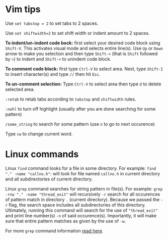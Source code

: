 # Vim tips

Use `set tabstop = 2` to set tabs to 2 spaces.

Use `set shiftwidth=2` to set shift width or indent amount to 2 spaces.

**To indent/un-indent code bock:** first select your desired code block using `Shift-V`. This activates visual mode and selects entire line(s). Use `Up` or `Down` arrow to make you selection and then type `Shift->` (that is `Shift` followed by `>`) to indent and `Shift-<` to unindent code block.

**To comment code block:** first type `Ctrl-V` to select area. Next, type `Shift-I` to insert character(s) and type `//` then hit `Esc`.

**To un-comment selection:** Type `Ctrl-V` to select area then type `d` to delete selected area.

`:retab` to retab tabs according to `tabstop` and `shiftwidth` rules.

`:nohl` to turn off highlight (usually after you are done searching for some pattern)

`/some_string` to search for some pattern (use `n` to go to next occurence)

Type `cw` to change current word.

# Linux commands

Linux `find` command looks for a file in some directory. For example: `find "." -name "callno.h"`: will look for file named `callno.h` in current directory and all subdirectories of current directory.

Linux `grep` command searches for string pattern in file(s). For example: `grep -rnw "." -name "thread_exit"` will recursively `-r` search for all occurences of pattern match in directory `.` (current directory). Because we passed the `-r` flag, the search space includes all subdirectories of this directory. Ultimately, running this command will search for the use of `"thread_exit"` and print line number(s) `-n` of said occurence(s). Importantly, it will make sure that entire pattern matches as given by the use of `-w`.

For more `grep` command information [read here](https://stackoverflow.com/questions/16956810/how-do-i-find-all-files-containing-specific-text-on-linux).
